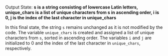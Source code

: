 Output State: **s is a string consisting of lowercase Latin letters, unique_chars is a list of unique characters from s in ascending order, i is 0, j is the index of the last character in unique_chars**

In this final state, the string `s` remains unchanged as it is not modified by the code. The variable `unique_chars` is created and assigned a list of unique characters from `s`, sorted in ascending order. The variables `i` and `j` are initialized to 0 and the index of the last character in `unique_chars`, respectively.